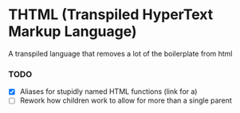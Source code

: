 # THTML (Transpiled HyperText Markup Language)

A transpiled language that removes a lot of the boilerplate from html

### TODO

- [x] Aliases for stupidly named HTML functions (link for a)
- [ ] Rework how children work to allow for more than a single parent
